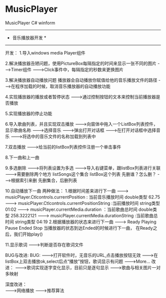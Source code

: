 # MusicPlayer
MusicPlayer  C# winform

**********************
*   音乐播放器开发   *
**********************
开发：
 1.导入windows media Player组件

 2.解决播放器丑陋问题，使用PictureBox每隔指定的时间来显示一张不同的图片
     --->Timer组件
     --->Click事件中，每隔指定的秒数来更换图片

 3.解决播放器自动播放问题
   播放器会自动播放你赋值给他的音乐播放文件的路径
   --->在程序加载的时候，取消音乐播放器的自动播放功能
   
 4.实现播放器的播放或者暂停状态
   --->通过控制按钮的文本来控制当前播放器是否播放
   
 5.实现播放器的停止功能
 
 6.导入歌曲列表，并且实现双击播放
   --->向窗体中拖入一个ListBox列表控件，显示歌曲名称
   --->选择音乐
     --->弹出打开对话框
     --->在打开对话框中选择音乐
     --->将选中的音乐文件的名称加载到列表中
     
7.双击播放
  --->给当前的listBox列表控件注册一个单击事件
  
8.下一曲和上一曲

9.多选删除
  --->将列表设置为多选
  --->导入右键菜单，跟listBox列表进行关联
  --->需要删除两个地方
      listSongs这个集合
      listBox这个列表
      先删谁？怎么删？
          --->根据索引来删 先删集合，后删列表
          
10.自动播放下一曲
   两种做法：
   		1.根据时间差来进行下一曲
        ---> musicPlayer.Ctlcontrols.currentPosition : 当前音乐播放时间 double类型 62.75
        ---> musicPlayer.Ctlcontrols.currentPositionString :当前播放时间 string类型 01:02
        ---> musicPlayer.currentMedia.duration ：当前歌曲总时间 double类型 258.3222121
        ---> musicPlayer.currentMedia.durationString :当前歌曲总时间 string类型 04:19
       2.根据播放器的状态来进行下一曲
        ---> Ready Playing Pause Ended Stop
            当播放器的状态到达Ended的时候进行下一曲，
            在Ready之后，我们开始play()
            
11.显示歌词
   --->判断是否存在歌词文件
   
BUG与改进:
  BUG:
      --->打开软件时，无音乐的URL,点击播放按钮无效
      --->在listBox上双击播放ok,select后点“播放”按钮，歌词显示有问题
      --->More...
  改进：
      --->歌词实现逐字变化显示，目前只是逐句显示
      --->歌曲与相关图片一对多映射
      
  深度改进：    
      --->网络播放
      --->推荐算法
